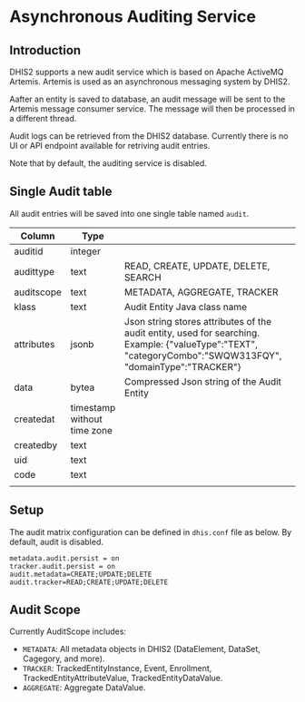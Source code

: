 # Asynchronous Auditing Service

## Introduction

DHIS2 supports a new audit service which is based on Apache ActiveMQ Artemis. Artemis is used as an asynchronous messaging system by DHIS2.

Aafter an entity is saved to database, an audit message will be sent to the Artemis message consumer service. The message will then be processed in a different thread.

Audit logs can be retrieved from the DHIS2 database. Currently there is no UI or API endpoint available for retriving audit entries.

Note that by default, the auditing service is disabled.


## Single Audit table

All audit entries will be saved into one single table named `audit`.

| Column     | Type                        |                                                                                                                                                   |   |
|------------|-----------------------------|---------------------------------------------------------------------------------------------------------------------------------------------------|---|
| auditid    | integer                     |                                                                                                                                                   |   |
| audittype  | text                        | READ, CREATE, UPDATE, DELETE, SEARCH                                                                                                                  |   |
| auditscope | text                        | METADATA, AGGREGATE, TRACKER                                                                                                                        |   |
| klass      | text                        | Audit Entity Java class name                                                                                                                      |   |
| attributes | jsonb                       | Json string stores attributes of the audit entity, used for searching. Example: {"valueType":"TEXT", "categoryCombo":"SWQW313FQY", "domainType":"TRACKER"} |   |
| data       | bytea                       | Compressed Json string of the Audit Entity                                                                                                        |   |
| createdat  | timestamp without time zone |                                                                                                                                                   |   |
| createdby  | text                        |                                                                                                                                                   |   |
| uid        | text                        |                                                                                                                                                   |   |
| code       | text                        |                                                                                                                                                   |   |
|            |                             |   


## Setup

The audit matrix configuration can be defined in `dhis.conf`  file as below. By default, audit is disabled.
 
```properties
metadata.audit.persist = on
tracker.audit.persist = on
audit.metadata=CREATE;UPDATE;DELETE
audit.tracker=READ;CREATE;UPDATE;DELETE
```

## Audit Scope

Currently AuditScope includes: 

- `METADATA`: All metadata objects in DHIS2 (DataElement, DataSet, Cagegory, and more).
- `TRACKER`: TrackedEntityInstance, Event, Enrollment, TrackedEntityAttributeValue, TrackedEntityDataValue.
- `AGGREGATE`: Aggregate DataValue.
